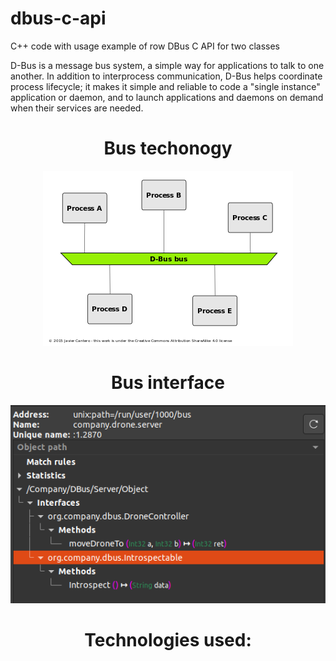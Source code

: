 # dbus-c-api
C++ code with usage example of row DBus C API for two classes 

D-Bus is a message bus system, a simple way for applications to talk to one another. In addition to interprocess communication, D-Bus helps coordinate process lifecycle; it makes it simple and reliable to code a "single instance" application or daemon, and to launch applications and daemons on demand when their services are needed.
 
<h1 align="center">Bus techonogy</h1>
<p align="center">
  <img src="https://github.com/AlexEmets/dbus-c-api/blob/main/bus-demo.png?raw=true" alt="Sublime's custom image"/>
</p>


<h1 align="center">Bus interface</h1>
<p align="center">
  <img src="https://github.com/AlexEmets/dbus-c-api/blob/main/dbus-interface-demo.png?raw=true" alt="Sublime's custom image"/>
</p>


<h1 align="center">Technologies used:</h1>


